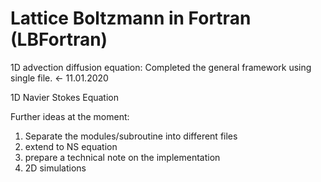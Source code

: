 # Lattice Boltzmann in Fortran (LBFortran)

1D advection diffusion equation: Completed the general framework using single file. <- 11.01.2020

1D Navier Stokes Equation

Further ideas at the moment:
1. Separate the modules/subroutine into different files
2. extend to NS equation
3. prepare a technical note on the implementation
4. 2D simulations
